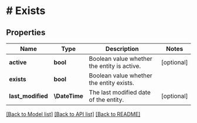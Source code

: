 # # Exists

## Properties

Name | Type | Description | Notes
------------ | ------------- | ------------- | -------------
**active** | **bool** | Boolean value whether the entity is active. | [optional] 
**exists** | **bool** | Boolean value whether the entity exists. | 
**last_modified** | **\DateTime** | The last modified date of the entity. | [optional] 

[[Back to Model list]](../../README.md#documentation-for-models) [[Back to API list]](../../README.md#documentation-for-api-endpoints) [[Back to README]](../../README.md)


